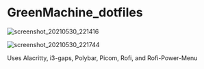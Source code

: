 # GreenMachine_dotfiles

![screenshot_20210530_221416](https://user-images.githubusercontent.com/79222678/120133859-e66d9e00-c19a-11eb-955a-3481568f7837.png)

![screenshot_20210530_221744](https://user-images.githubusercontent.com/79222678/120133867-ea012500-c19a-11eb-83f6-4bb6f81ce974.png)

Uses Alacritty, i3-gaps, Polybar, Picom, Rofi, and Rofi-Power-Menu
